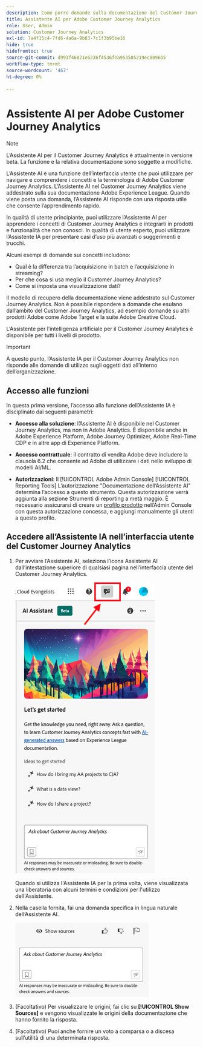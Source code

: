 ```yaml
---
description: Come porre domande sulla documentazione del Customer Journey Analytics
title: Assistente AI per Adobe Customer Journey Analytics
role: User, Admin
solution: Customer Journey Analytics
exl-id: 7a4f15c4-7fd6-4a6a-9b83-7c1f3b95be16
hide: true
hidefromtoc: true
source-git-commit: d993f46821e6236f4536fea953585219ec8096b5
workflow-type: tm+mt
source-wordcount: '467'
ht-degree: 0%

---
```



# Assistente AI per Adobe Customer Journey Analytics

>[!NOTE]
>
>L’Assistente AI per il Customer Journey Analytics è attualmente in versione beta. La funzione e la relativa documentazione sono soggette a modifiche.

L’Assistente AI è una funzione dell’interfaccia utente che puoi utilizzare per navigare e comprendere i concetti e la terminologia di Adobe Customer Journey Analytics. L’Assistente AI nel Customer Journey Analytics viene addestrato sulla sua documentazione Adobe Experience League. Quando viene posta una domanda, l’Assistente AI risponde con una risposta utile che consente l’apprendimento rapido.

In qualità di utente principiante, puoi utilizzare l’Assistente AI per apprendere i concetti di Customer Journey Analytics e integrarti in prodotti e funzionalità che non conosci. In qualità di utente esperto, puoi utilizzare l’Assistente IA per presentare casi d’uso più avanzati o suggerimenti e trucchi.

Alcuni esempi di domande sui concetti includono:

* Qual è la differenza tra l’acquisizione in batch e l’acquisizione in streaming?
* Per che cosa si usa meglio il Customer Journey Analytics?
* Come si imposta una visualizzazione dati?

Il modello di recupero della documentazione viene addestrato sul Customer Journey Analytics. Non è possibile rispondere a domande che esulano dall’ambito del Customer Journey Analytics, ad esempio domande su altri prodotti Adobe come Adobe Target e la suite Adobe Creative Cloud.

L’Assistente per l’intelligenza artificiale per il Customer Journey Analytics è disponibile per tutti i livelli di prodotto.

>[!IMPORTANT]
>
>A questo punto, l’Assistente IA per il Customer Journey Analytics non risponde alle domande di utilizzo sugli oggetti dati all’interno dell’organizzazione.

## Accesso alle funzioni

In questa prima versione, l’accesso alla funzione dell’Assistente IA è disciplinato dai seguenti parametri:

* **Accesso alla soluzione**: l’Assistente AI è disponibile nel Customer Journey Analytics, ma non in Adobe Analytics. È disponibile anche in Adobe Experience Platform, Adobe Journey Optimizer, Adobe Real-Time CDP e in altre app di Experience Platform.

* **Accesso contrattuale**: il contratto di vendita Adobe deve includere la clausola 6.2 che consente ad Adobe di utilizzare i dati nello sviluppo di modelli AI/ML.

* **Autorizzazioni**: Il [!UICONTROL Adobe Admin Console] [!UICONTROL Reporting Tools] L’autorizzazione &quot;Documentazione dell’Assistente AI&quot; determina l’accesso a questo strumento. Questa autorizzazione verrà aggiunta alla sezione Strumenti di reporting a metà maggio. È necessario assicurarsi di creare un [profilo prodotto](https://helpx.adobe.com/it/enterprise/using/manage-product-profiles.html) nell’Admin Console con questa autorizzazione concessa, e aggiungi manualmente gli utenti a questo profilo.

## Accedere all’Assistente IA nell’interfaccia utente del Customer Journey Analytics

1. Per avviare l’Assistente AI, seleziona l’icona Assistente AI dall’intestazione superiore di qualsiasi pagina nell’interfaccia utente del Customer Journey Analytics.

   ![Icona Assistente AI](assets/ai-asst1.png)

   Quando si utilizza l&#39;Assistente IA per la prima volta, viene visualizzata una liberatoria con alcuni termini e condizioni per l&#39;utilizzo dell&#39;Assistente.

1. Nella casella fornita, fai una domanda specifica in lingua naturale dell’Assistente AI.

   ![Casella domanda](assets/ai-asst2.png)

1. (Facoltativo) Per visualizzare le origini, fai clic su **[!UICONTROL Show Sources]** e vengono visualizzate le origini della documentazione che hanno fornito la risposta.

1. (Facoltativo) Puoi anche fornire un voto a comparsa o a discesa sull’utilità di una determinata risposta.
